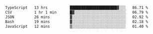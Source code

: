 <!--START_SECTION:waka-->

```txt
TypeScript   13 hrs          █████████████████████▓░░░   86.71 %
CSV          1 hr 1 min      █▓░░░░░░░░░░░░░░░░░░░░░░░   06.79 %
JSON         26 mins         ▓░░░░░░░░░░░░░░░░░░░░░░░░   02.92 %
Bash         19 mins         ▓░░░░░░░░░░░░░░░░░░░░░░░░   02.18 %
JavaScript   12 mins         ▒░░░░░░░░░░░░░░░░░░░░░░░░   01.40 %
```

<!--END_SECTION:waka-->